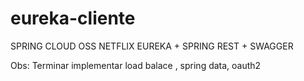 # eureka-cliente


SPRING CLOUD OSS NETFLIX EUREKA + SPRING REST + SWAGGER




Obs: Terminar implementar load balace , spring data, oauth2
